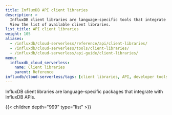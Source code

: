 ```yaml
---
title: InfluxDB API client libraries
description: >
  InfluxDB client libraries are language-specific tools that integrate with InfluxDB APIs.
  View the list of available client libraries.
list_title: API client libraries
weight: 105
aliases:
  - /influxdb/cloud-serverless/reference/api/client-libraries/
  - /influxdb/cloud-serverless/tools/client-libraries/
  - /influxdb/cloud-serverless/api-guide/client-libraries/
menu:
  influxdb_cloud_serverless:
    name: Client libraries
    parent: Reference
influxdb/cloud-serverless/tags: [client libraries, API, developer tools]
---
```


InfluxDB client libraries are language-specific packages that integrate with InfluxDB APIs.

{{< children depth="999" type="list" >}}
